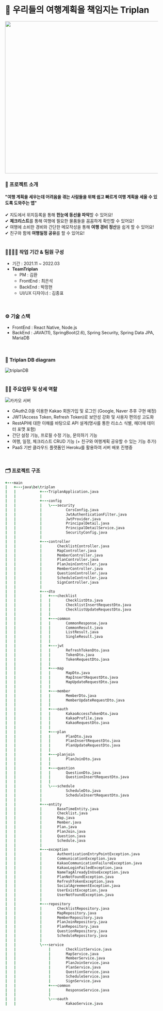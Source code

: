 # 🛫 우리들의 여행계획을 책임지는 Triplan
<img src="https://user-images.githubusercontent.com/88026773/160267764-6ce97d7d-bbc3-4f6f-a4ca-f964dc77e914.jpg" height="500" width="650">

### 🔎 프로젝트 소개
#### "여행 계획을 세우는데 어려움을 겪는 사람들을 위해 쉽고 빠르게 여행 계획을 세울 수 있도록 도와주는 앱"<br>
  ✔ 지도에서 위치등록을 통해 **한눈에 동선을 파악**할 수 있어요!<br>
  ✔ **체크리스트**를 통해 여행에 필요한 물품들을 꼼꼼하게 확인할 수 있어요!<br>
  ✔ 여행에 소비한 경비와 간단한 메모작성을 통해 **여행 경비 정산**을 쉽게 할 수 있어요!<br>
  ✔ 친구와 함께 **여행일정 공유**를 할 수 있어요!<br>
<br>

### 👨‍👨‍👦‍👦 작업 기간 & 팀원 구성
* 기간 : 2021.11 ~ 2022.03
* **TeamTriplan**
  * PM : 김환
  * FrontEnd : 최은석
  * BackEnd : 박정현
  * UI/UX 디자이너 : 김종표
<br>

### ⚙ 기술 스택
* FrontEnd : React Native, Node.js
* BackEnd : JAVA(11), SpringBoot(2.6), Spring Security, Spring Data JPA, MariaDB 
<br>

### 💾 Triplan DB diagram
![triplanDB](https://user-images.githubusercontent.com/88026773/154690467-be5a4780-09ec-4007-9419-04a124951226.PNG)
<br>
<br>
### 👩‍🔧 주요업무 및 상세 역할
![카카오 서버](https://user-images.githubusercontent.com/88026773/148561323-ce041d13-61ca-4830-8cc5-b6431eafe1a0.PNG)
* OAuth2.0을 이용한 Kakao 회원가입 및 로그인 (Google, Naver 추후 구현 예정)
* JWT(Access Token, Refresh Token)로 보안성 강화 및 사용자 편의성 고도화
* RestAPI에 대한 이해를 바탕으로 API 설계(명사를 통한 리소스 식별, 헤더에 데이터 포맷 포함)
* 간단 설정 기능, 프로필 수정 기능, 문의하기 기능
* 여행, 일정, 체크리스트 CRUD 기능 (+ 친구와 여행계획 공유할 수 있는 기능 추가)
* PaaS 기반 클라우드 플랫폼인 Heroku를 활용하여 서버 배포 진행중
<br>

### 🗂 프로젝트 구조
```j
+---main
|   +---java\be\triplan
|   |           +---TriplanApplication.java
|   |           |
|   |           +---config
|   |           |   \---security
|   |           |           CorsConfig.java
|   |           |           JwtAuthenticationFilter.java
|   |           |           JwtProvider.java
|   |           |           PrincipalDetail.java
|   |           |           PrincipalDetailService.java
|   |           |           SecurityConfig.java
|   |           |   
|   |           +---controller
|   |           |       ChecklistController.java
|   |           |       MapController.java
|   |           |       MemberController.java
|   |           |       PlanController.java
|   |           |       PlanJoinController.java
|   |           |       MemberController.java
|   |           |       QuestionController.java
|   |           |       ScheduleController.java
|   |           |       SignController.java
|   |           |
|   |           +---dto
|   |           |   +---checklist
|   |           |   |       ChecklistDto.java
|   |           |   |       ChecklistInsertRequestDto.java
|   |           |   |       ChecklistUpdateRequestDto.java
|   |           |   |
|   |           |   +---common
|   |           |   |       CommonResponse.java
|   |           |   |       CommonResult.java
|   |           |   |       ListResult.java
|   |           |   |       SingleResult.java
|   |           |   |
|   |           |   +---jwt
|   |           |   |       RefreshTokenDto.java
|   |           |   |       TokenDto.java
|   |           |   |       TokenRequestDto.java
|   |           |   |
|   |           |   +---map
|   |           |   |       MapDto.java
|   |           |   |       MapInsertRequestDto.java
|   |           |   |       MapUpdateRequestDto.java
|   |           |   |
|   |           |   +---member
|   |           |   |       MemberDto.java
|   |           |   |       MemberUpdateRequestDto.java
|   |           |   |
|   |           |   +---oauth
|   |           |   |       KakaoAccessTokenDto.java
|   |           |   |       KakaoProfile.java
|   |           |   |       KakaoRequestDto.java
|   |           |   |
|   |           |   +---plan
|   |           |   |       PlanDto.java
|   |           |   |       PlanInsertRequestDto.java
|   |           |   |       PlanUpdateRequestDto.java
|   |           |   |
|   |           |   +---planjoin
|   |           |   |       PlanJoinDto.java
|   |           |   |
|   |           |   +---question
|   |           |   |       QuestionDto.java
|   |           |   |       QuestionInsertRequestDto.java
|   |           |   |
|   |           |   \---schedule
|   |           |           ScheduleDto.java
|   |           |           ScheduleInsertRequestDto.java
|   |           |   
|   |           +---entity
|   |           |       BaseTimeEntity.java
|   |           |       Checklist.java
|   |           |       Map.java
|   |           |       Member.java
|   |           |       Plan.java
|   |           |       PlanJoin.java
|   |           |       Question.java
|   |           |       Schedule.java
|   |           |   
|   |           +---exception
|   |           |       AuthenticationEntryPointException.java
|   |           |       CommunicationException.java
|   |           |       KakaoCommunicationFailureException.java
|   |           |       KakaoLoginFailedException.java
|   |           |       NameTagAlreadyInUseException.java
|   |           |       PlanNotFoundException.java
|   |           |       RefreshTokenException.java
|   |           |       SocialAgreementException.java
|   |           |       UserExistException.java
|   |           |       UserNotFoundException.java
|   |           |   
|   |           +---repository
|   |           |       ChecklistRepository.java
|   |           |       MapRepository.java
|   |           |       MemberRepository.java
|   |           |       PlanJoinRepository.java
|   |           |       PlanRepository.java
|   |           |       QuestionRepository.java
|   |           |       ScheduleRepository.java
|   |           |
|   |           \---service
|   |               |       ChecklistService.java
|   |               |       MapService.java
|   |               |       MemberService.java
|   |               |       PlanJoinService.java
|   |               |       PlanService.java
|   |               |       QuestionService.java
|   |               |       ScheduleService.java
|   |               |       SignService.java
|   |               +---common
|   |               |       ResponseService.java
|   |               |
|   |               \---oauth
|   |                       KakaoService.java 
```
<br>

<!--
* **[TriplanFigma](https://www.figma.com/file/PrBkB1681e36HTfxL7NacJ/Trip-Planner?node-id=0%3A1)** 👈 눌러보시면 프로젝트의 전체적인 디자인을 볼 수 있어요!

![흐름_1119](https://user-images.githubusercontent.com/88026773/144074483-6344ffc6-d26b-4465-8b20-d6f3baebf541.PNG)
### 🎮 Triplan 주요 기능
#### 1. 카카오 회원가입 및 로그인
![카카오 서버](https://user-images.githubusercontent.com/88026773/148561323-ce041d13-61ca-4830-8cc5-b6431eafe1a0.PNG)
<p align="center">[그림1] 카카오 회원가입 및 로그인 동작방식</p>
#### 2. 내 여행일정 친구에게 공유하기

### 💡 프로젝트를 통해 느낀 점
* API 조회 성능을 튜닝하여 실무에서 성능을 최적화 할 수 있는 방법을 더 고민해봐야 할 것 같다.
* 복잡한 대용량 데이터를 다룰 때 성능을 최적화하고, 동시에 유지보수하기 쉬운 애플리케이션이 무엇인가 고민
* JPA를 사용할 때 동적 쿼리와 복잡한 쿼리 문제를 해결하기 위해 Querydsl에 대해 공부 필요할듯
* 실무에서 사용하는 AWS 기반의 프로젝트의 배포 환경 및 인프라 구축하는법 공부
--!>
